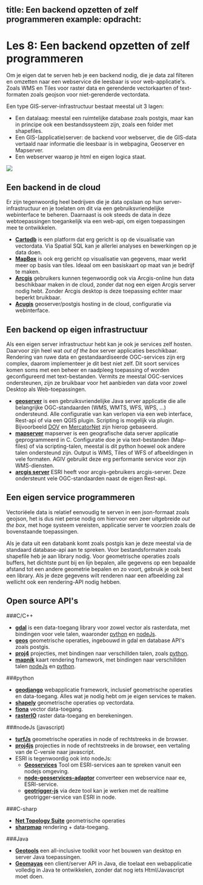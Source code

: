 title: Een backend opzetten of zelf programmeren
example:
opdracht:
---
Les 8: Een backend opzetten of zelf programmeren
===== 

Om je eigen dat te serven heb je een backend nodig, die je data zal filteren en omzetten naar een webservice die leesbaar is voor web-applicatie's. Zoals WMS en Tiles voor raster data en gerenderde vectorkaarten of text-formaten zoals geojson voor niet-gerenderde vectordata.

Een type GIS-server-infrastructuur bestaat meestal uit 3 lagen:

- Een datalaag: meestal een ruimtelijke database zoals postgis, maar kan in principe ook een bestandssysteem zijn, zoals een folder met shapefiles. 
- Een GIS-(applicatie)server: de backend voor webserver, die de GIS-data vertaald naar informatie die leesbaar is in webpagina, Geoserver en Mapserver. 
- Een webserver waarop je html en eigen logica staat.

![](/images/gis_architecture.png)

Een backend in de cloud
----

Er zijn tegenwoordig heel bedrijven die je data opslaan op hun server-infrastructuur en je toelaten om dit via een gebruiksvriendelijke webinterface te beheren. Daarnaast is ook steeds de data in deze webtoepassingen toegankelijk via een web-api, om eigen toepassingen mee te ontwikkelen.

- **[Cartodb](http://cartodb.com/)** is een platform dat erg gericht is op de visualisatie van vectordata. 
Via Spatial SQL kan je allerlei analyses en bewerkingen op je data doen. 
- **[MapBox](https://www.mapbox.com/)** is ook erg gericht op visualisatie van gegevens, maar werkt meer op basis van tiles. Ideaal om een basiskaart op maat van je bedrijf te maken.
- **[Arcgis](http://www.arcgis.com/)** gebruikers kunnen tegenwoordig ook via Arcgis-online hun data beschikbaar maken in de cloud, zonder dat nog een eigen Arcgis server nodig hebt. Zonder Arcgis desktop is deze toepassing echter maar beperkt bruikbaar.
- **[Acugis](https://www.acugis.com/)** geoserver/postgis hosting in de cloud, configuratie via webinterface.

Een backend op eigen infrastructuur
----

Als een eigen server infrastructuur hebt kan je ook je services zelf hosten. Daarvoor zijn heel wat *out of the box* server applicaties beschikbaar. Rendering van ruwe data en gestandaardiseerde OGC-services zijn erg complex, daarom implementeer je dit best niet zelf. 
Dit soort services komen soms met een beheer en raadpleeg toepassing of worden geconfigureerd met text-bestanden. Vermits ze meestal OGC-services ondersteunen, zijn ze bruikbaar voor het aanbieden van data voor zowel Desktop als Web-toepassingen. 

- **[geoserver](http://geoserver.org/)** is een gebruiksvriendelijke Java server applicatie die alle belangrijke OGC-standaarden (WMS, WMTS, WFS, WPS, ...)  ondersteund. Alle configuratie van  kan verlopen via een web interface, Rest-api of via een QGIS plugin. Scripting is mogelijk via plugin. Bijvoorbeeld [DOV](https://www.dov.vlaanderen.be/geoserver/web/) en [MercatorNet](https://mercator.vlaanderen.be/raadpleegdienstenmercatorpubliek/web/) zijn hierop gebaseerd. 
- **[mapserver](http://mapserver.org/)** mapserver is een geografische data server applicatie geprogrammeerd in C. Configuratie doe je via text-bestanden (Map-files) of via scripting-talen, meestal is dit python hoewel ook andere talen ondersteund zijn. Output is WMS, Tiles of WFS of afbeeldingen in vele formaten. AGIV gebruikt deze erg performante service voor zijn WMS-diensten. 
- **[arcgis server](http://www.esri.com/software/arcgis/arcgisserver)** ESRI heeft voor arcgis-gebruikers arcgis-server. Deze ondersteunt vele OGC-standaarden naast de eigen Rest-api. 

Een eigen service programmeren 
----

Vectoriëele data is relatief eenvoudig te serven in een json-formaat zoals geojson, het is dus niet perse nodig om hiervoor een zeer uitgebreide *out the box*, met hoge systeem vereisten, applicatie server te voorzien zoals de bovenstaande toepassingen.

Als je data uit een databank komt zoals postgis kan je deze meestal via de standaard database-api aan te spreken. Voor bestandsformaten zoals shapefile heb je aan library nodig. Voor geometrische operaties zoals buffers, het dichtste punt bij en lijn bepalen, alle gegevens op een bepaalde afstand tot een andere geometrie bepalen en zo voort, gebruik je ook best een library. 
Als je deze gegevens wilt renderen naar een afbeelding zal wellicht ook een rendering-API nodig hebben.

Open source API's
----

###C/C++
- **[gdal](http://www.gdal.org/)** is een data-toegang library voor zowel vector als rasterdata, met bindingen voor vele talen, waaronder [python](http://pcjericks.github.io/py-gdalogr-cookbook/index.html) en [nodeJs](http://naturalatlas.github.io/node-gdal/classes/gdal.html).
- **[geos](http://trac.osgeo.org/geos/)** geometrische operaties, ingebouwd in gdal en database API's zoals postgis.
- **[proj4](https://github.com/OSGeo/proj.4/)** projecties, met bindingen naar verschillden talen, zoals [python](http://jswhit.github.io/pyproj).
- **[mapnik](http://mapnik.org/)** kaart rendering framework, met bindingen naar verschillden talen [nodeJs](https://github.com/mapnik/node-mapnik) en [python](https://github.com/mapnik/pymapnik2).

###python
- **[geodjango](https://docs.djangoproject.com/en/1.7/ref/contrib/gis/)** webapplicatie framework, inclusief geometrische operaties en data-toegang. Alles wat je nodig hebt om je eigen services te maken.
- **[shapely](http://toblerity.org/shapely/)** geometrische operaties op vectordata.
- **[fiona](http://toblerity.org/fiona/manual.html)** vector data-toegang.
- **[rasterIO](https://github.com/mapbox/rasterio)** raster data-toegang en berekeningen.

###nodeJs (javascript)
- **[turfJs](http://turfjs.org/)** geometrische operaties in node of rechtstreeks in de browser.
- **[proj4js](https://github.com/proj4js/proj4js)** projecties in node of rechtstreeks in de browser, een vertaling van de C-versie naar javascript.
- ESRI is tegenwoordig ook into nodeJs: 
    - **[Geoservices](https://github.com/Esri/geoservices-js)** Tool om ESRI-services aan te spreken vanuit een nodejs omgeving. 
    - **[node-geoservices-adaptor](https://github.com/Esri/node-geoservices-adaptor)** converteer een webservice naar ee, ESRI-service. 
    - **[geotrigger-js](https://github.com/Esri/geotrigger-js)** via deze tool kan je werken met de realtime geotrigger-service van ESRI in node. 
    
###C-sharp
- **[Net Topology Suite](https://github.com/NetTopologySuite/NetTopologySuite)** geometrische operaties
- **[sharpmap](http://sharpmap.codeplex.com/)** rendering + data-toegang.

###Java
- **[Geotools](http://geotools.org/)** een all-inclusive toolkit voor het bouwen van desktop en server Java  toepassingen. 
- **[Geomayas](http://www.geomajas.org/)** een client/server API in Java, die toelaat een webapplicatie volledig in Java te ontwikkelen, zonder dat nog iets Html/Javascript moet doen.
